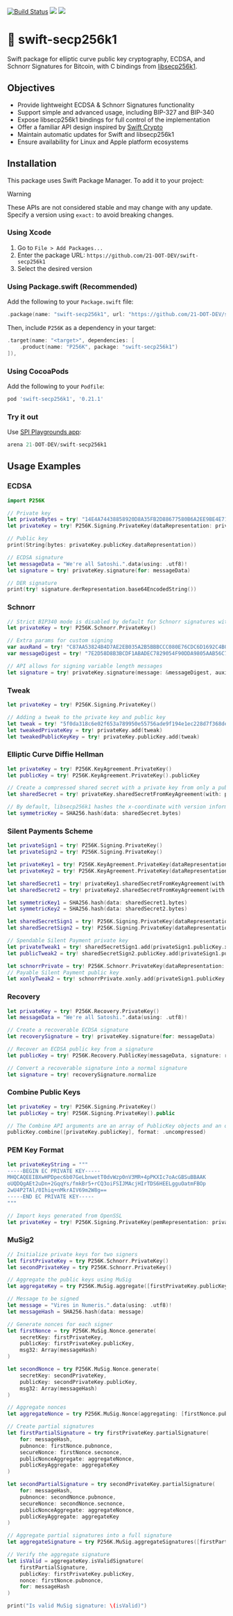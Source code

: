 [![Build Status](https://app.bitrise.io/app/18c18db60fc4fddf/status.svg?token=nczB4mTPCrlTfDQnXH_8Pw&branch=main)](https://app.bitrise.io/app/18c18db60fc4fddf) [![](https://img.shields.io/endpoint?url=https%3A%2F%2Fswiftpackageindex.com%2Fapi%2Fpackages%2F21-DOT-DEV%2Fswift-secp256k1%2Fbadge%3Ftype%3Dswift-versions)](https://swiftpackageindex.com/21-DOT-DEV/swift-secp256k1) [![](https://img.shields.io/endpoint?url=https%3A%2F%2Fswiftpackageindex.com%2Fapi%2Fpackages%2F21-DOT-DEV%2Fswift-secp256k1%2Fbadge%3Ftype%3Dplatforms)](https://swiftpackageindex.com/21-DOT-DEV/swift-secp256k1)

# 🔐 swift-secp256k1

Swift package for elliptic curve public key cryptography, ECDSA, and Schnorr Signatures for Bitcoin, with C bindings from [libsecp256k1](https://github.com/bitcoin-core/secp256k1).

## Objectives

- Provide lightweight ECDSA & Schnorr Signatures functionality
- Support simple and advanced usage, including BIP-327 and BIP-340
- Expose libsecp256k1 bindings for full control of the implementation
- Offer a familiar API design inspired by [Swift Crypto](https://github.com/apple/swift-crypto)
- Maintain automatic updates for Swift and libsecp256k1
- Ensure availability for Linux and Apple platform ecosystems

## Installation

This package uses Swift Package Manager. To add it to your project:

> [!WARNING]  
> These APIs are not considered stable and may change with any update. Specify a version using `exact:` to avoid breaking changes.

### Using Xcode

1. Go to `File > Add Packages...`
2. Enter the package URL: `https://github.com/21-DOT-DEV/swift-secp256k1`
3. Select the desired version

### Using Package.swift (Recommended)

Add the following to your `Package.swift` file:

```swift
.package(name: "swift-secp256k1", url: "https://github.com/21-DOT-DEV/swift-secp256k1", from: "0.21.1"),
```

Then, include `P256K` as a dependency in your target:

```swift
.target(name: "<target>", dependencies: [
    .product(name: "P256K", package: "swift-secp256k1")
]),
```

### Using CocoaPods

Add the following to your `Podfile`:

```ruby
pod 'swift-secp256k1', '0.21.1'
```

### Try it out

Use [SPI Playgrounds app](https://swiftpackageindex.com/try-in-a-playground):

```swift
arena 21-DOT-DEV/swift-secp256k1
```

## Usage Examples

### ECDSA
```swift
import P256K

// Private key
let privateBytes = try! "14E4A74438858920D8A35FB2D88677580B6A2EE9BE4E711AE34EC6B396D87B5C".bytes
let privateKey = try! P256K.Signing.PrivateKey(dataRepresentation: privateBytes)

// Public key
print(String(bytes: privateKey.publicKey.dataRepresentation))

// ECDSA signature
let messageData = "We're all Satoshi.".data(using: .utf8)!
let signature = try! privateKey.signature(for: messageData)

// DER signature
print(try! signature.derRepresentation.base64EncodedString())
```

### Schnorr
```swift
// Strict BIP340 mode is disabled by default for Schnorr signatures with variable length messages
let privateKey = try! P256K.Schnorr.PrivateKey()

// Extra params for custom signing
var auxRand = try! "C87AA53824B4D7AE2EB035A2B5BBBCCC080E76CDC6D1692C4B0B62D798E6D906".bytes
var messageDigest = try! "7E2D58D8B3BCDF1ABADEC7829054F90DDA9805AAB56C77333024B9D0A508B75C".bytes

// API allows for signing variable length messages
let signature = try! privateKey.signature(message: &messageDigest, auxiliaryRand: &auxRand)
```

### Tweak

```swift
let privateKey = try! P256K.Signing.PrivateKey()

// Adding a tweak to the private key and public key
let tweak = try! "5f0da318c6e02f653a789950e55756ade9f194e1ec228d7f368de1bd821322b6".bytes
let tweakedPrivateKey = try! privateKey.add(tweak)
let tweakedPublicKeyKey = try! privateKey.publicKey.add(tweak)
```

### Elliptic Curve Diffie Hellman

```swift
let privateKey = try! P256K.KeyAgreement.PrivateKey()
let publicKey = try! P256K.KeyAgreement.PrivateKey().publicKey

// Create a compressed shared secret with a private key from only a public key
let sharedSecret = try! privateKey.sharedSecretFromKeyAgreement(with: publicKey, format: .compressed)

// By default, libsecp256k1 hashes the x-coordinate with version information.
let symmetricKey = SHA256.hash(data: sharedSecret.bytes)
```

### Silent Payments Scheme

```swift
let privateSign1 = try! P256K.Signing.PrivateKey()
let privateSign2 = try! P256K.Signing.PrivateKey()

let privateKey1 = try! P256K.KeyAgreement.PrivateKey(dataRepresentation: privateSign1.dataRepresentation)
let privateKey2 = try! P256K.KeyAgreement.PrivateKey(dataRepresentation: privateSign2.dataRepresentation)

let sharedSecret1 = try! privateKey1.sharedSecretFromKeyAgreement(with: privateKey2.publicKey)
let sharedSecret2 = try! privateKey2.sharedSecretFromKeyAgreement(with: publicKey1)

let symmetricKey1 = SHA256.hash(data: sharedSecret1.bytes)
let symmetricKey2 = SHA256.hash(data: sharedSecret2.bytes)

let sharedSecretSign1 = try! P256K.Signing.PrivateKey(dataRepresentation: symmetricKey1.bytes)
let sharedSecretSign2 = try! P256K.Signing.PrivateKey(dataRepresentation: symmetricKey2.bytes)

// Spendable Silent Payment private key
let privateTweak1 = try! sharedSecretSign1.add(privateSign1.publicKey.xonly.bytes)
let publicTweak2 = try! sharedSecretSign2.publicKey.add(privateSign1.publicKey.xonly.bytes)

let schnorrPrivate = try! P256K.Schnorr.PrivateKey(dataRepresentation: sharedSecretSign2.dataRepresentation)
// Payable Silent Payment public key
let xonlyTweak2 = try! schnorrPrivate.xonly.add(privateSign1.publicKey.xonly.bytes)
```

### Recovery

```swift
let privateKey = try! P256K.Recovery.PrivateKey()
let messageData = "We're all Satoshi.".data(using: .utf8)!

// Create a recoverable ECDSA signature
let recoverySignature = try! privateKey.signature(for: messageData)

// Recover an ECDSA public key from a signature
let publicKey = try! P256K.Recovery.PublicKey(messageData, signature: recoverySignature)

// Convert a recoverable signature into a normal signature
let signature = try! recoverySignature.normalize
```

### Combine Public Keys

```swift
let privateKey = try! P256K.Signing.PrivateKey()
let publicKey = try! P256K.Signing.PrivateKey().public

// The Combine API arguments are an array of PublicKey objects and an optional format 
publicKey.combine([privateKey.publicKey], format: .uncompressed)
```

### PEM Key Format

```swift
let privateKeyString = """
-----BEGIN EC PRIVATE KEY-----
MHQCAQEEIBXwHPDpec6b07GeLbnwetT0dvWzp0nV3MR+4pPKXIc7oAcGBSuBBAAK
oUQDQgAEt2uDn+2GqqYs/fmkBr5+rCQ3oiFSIJMAcjHIrTDS6HEELgguOatmFBOp
2wU4P2TAl/0Ihiq+nMkrAIV69m2W8g==
-----END EC PRIVATE KEY-----
"""

// Import keys generated from OpenSSL
let privateKey = try! P256K.Signing.PrivateKey(pemRepresentation: privateKeyString)
```

### MuSig2

```swift
// Initialize private keys for two signers
let firstPrivateKey = try P256K.Schnorr.PrivateKey()
let secondPrivateKey = try P256K.Schnorr.PrivateKey()

// Aggregate the public keys using MuSig
let aggregateKey = try P256K.MuSig.aggregate([firstPrivateKey.publicKey, secondPrivateKey.publicKey])

// Message to be signed
let message = "Vires in Numeris.".data(using: .utf8)!
let messageHash = SHA256.hash(data: message)

// Generate nonces for each signer
let firstNonce = try P256K.MuSig.Nonce.generate(
    secretKey: firstPrivateKey,
    publicKey: firstPrivateKey.publicKey,
    msg32: Array(messageHash)
)

let secondNonce = try P256K.MuSig.Nonce.generate(
    secretKey: secondPrivateKey,
    publicKey: secondPrivateKey.publicKey,
    msg32: Array(messageHash)
)

// Aggregate nonces
let aggregateNonce = try P256K.MuSig.Nonce(aggregating: [firstNonce.pubnonce, secondNonce.pubnonce])

// Create partial signatures
let firstPartialSignature = try firstPrivateKey.partialSignature(
    for: messageHash,
    pubnonce: firstNonce.pubnonce,
    secureNonce: firstNonce.secnonce,
    publicNonceAggregate: aggregateNonce,
    publicKeyAggregate: aggregateKey
)

let secondPartialSignature = try secondPrivateKey.partialSignature(
    for: messageHash,
    pubnonce: secondNonce.pubnonce,
    secureNonce: secondNonce.secnonce,
    publicNonceAggregate: aggregateNonce,
    publicKeyAggregate: aggregateKey
)

// Aggregate partial signatures into a full signature
let aggregateSignature = try P256K.MuSig.aggregateSignatures([firstPartialSignature, secondPartialSignature])

// Verify the aggregate signature
let isValid = aggregateKey.isValidSignature(
    firstPartialSignature,
    publicKey: firstPrivateKey.publicKey,
    nonce: firstNonce.pubnonce,
    for: messageHash
)

print("Is valid MuSig signature: \(isValid)")
```
